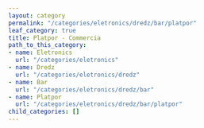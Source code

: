 ```yaml
---
layout: category
permalink: "/categories/eletronics/dredz/bar/platpor"
leaf_category: true
title: Platpor - Commercia
path_to_this_category:
- name: Eletronics
  url: "/categories/eletronics"
- name: Dredz
  url: "/categories/eletronics/dredz"
- name: Bar
  url: "/categories/eletronics/dredz/bar"
- name: Platpor
  url: "/categories/eletronics/dredz/bar/platpor"
child_categories: []
---
```

